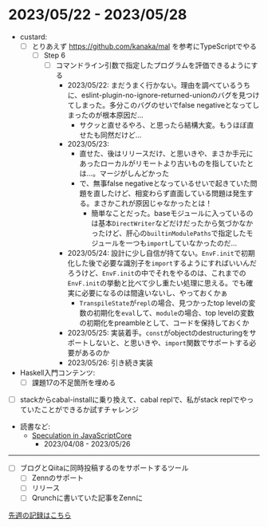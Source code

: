 # 2023/05/22 - 2023/05/28

- custard:
    - [ ] とりあえず <https://github.com/kanaka/mal> を参考にTypeScriptでやる
        - [ ] Step 6
            - [ ] コマンドライン引数で指定したプログラムを評価できるようにする
                - 2023/05/22: まだうまく行かない。理由を調べているうちに、eslint-plugin-no-ignore-returned-unionのバグを見つけてしまった。多分このバグのせいでfalse negativeとなってしまったのが根本原因だ...
                    - サクッと直せるやろ、と思ったら結構大変。もうほぼ直せたも同然だけど...
                - 2023/05/23:
                    - 直せた、後はリリースだけ、と思いきや、まさか手元にあったローカルがリモートより古いものを指していたとは...。マージがしんどかった
                    - で、無事false negativeとなっているせいで起きていた問題を直したけど、相変わらず直面している問題は発生する。まさかこれが原因じゃなかったとは！
                        - 簡単なことだった。baseモジュールに入っているのは基本`DirectWriter`などだけだったから気づかなかったけど、肝心の`builtinModulePaths`で指定したモジュールを一つも`import`していなかったのだ...
                - 2023/05/24: 設計に少し自信が持てない。`EnvF.init`で初期化した後で必要な識別子を`import`するようにすればいいんだろうけど、`EnvF.init`の中でそれをやるのは、これまでの`EnvF.init`の挙動と比べて少し重たい処理に思える。でも確実に必要になるのは間違いないし、やっておくかぁ
                    - `TranspileState`が`repl`の場合、見つかったtop levelの変数の初期化を`eval`して、`module`の場合、top levelの変数の初期化をpreambleとして、コードを保持しておくか
                - 2023/05/25: 実装着手。`const`がobjectのdestructuringをサポートしないと、と思いきや、`import`関数でサポートする必要があるのか
                - 2023/05/26: 引き続き実装
- Haskell入門コンテンツ:
    - [ ] 課題17の不足箇所を埋める
- [ ] stackからcabal-installに乗り換えて、cabal replで、私がstack replでやっていたことができるか試すチャレンジ
- 読書など:
    - [Speculation in JavaScriptCore](https://webkit.org/blog/10308/speculation-in-javascriptcore/)
        - 2023/04/08 - 2023/05/26

------

- [ ] ブログとQiitaに同時投稿するのをサポートするツール
    - [ ] Zennのサポート
    - [ ] リリース
    - [ ] Qrunchに書いていた記事をZennに

[先週の記録はこちら](https://github.com/igrep/daily-commits/blob/f4ed1deb1a05c73f1c4a9d530bdeb1eb3a07bd00/yesterday.md)
